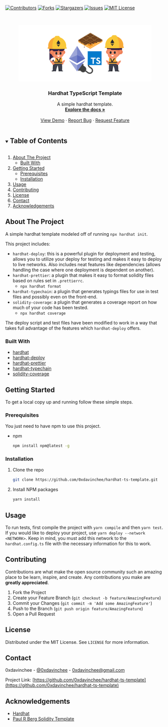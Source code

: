 <!-- PROJECT SHIELDS -->
<!--
*** I'm using markdown "reference style" links for readability.
*** Reference links are enclosed in brackets [ ] instead of parentheses ( ).
*** See the bottom of this document for the declaration of the reference variables
*** for contributors-url, forks-url, etc. This is an optional, concise syntax you may use.
*** https://www.markdownguide.org/basic-syntax/#reference-style-links
-->

[![Contributors][contributors-shield]][contributors-url]
[![Forks][forks-shield]][forks-url]
[![Stargazers][stars-shield]][stars-url]
[![Issues][issues-shield]][issues-url]
[![MIT License][license-shield]][license-url]

<!-- PROJECT LOGO -->
<br />
<p align="center">
  <a href="https://github.com/0xdavinchee/hardhat-ts-template">
    <img src="images/logo.png" alt="Logo" width="420.69">
  </a>

  <h3 align="center">Hardhat TypeScript Template</h3>

  <p align="center">
    A simple hardhat template.
    <br />
    <a href="https://github.com/0xdavinchee/hardhat-ts-template"><strong>Explore the docs »</strong></a>
    <br />
    <br />
    <a href="https://github.com/0xdavinchee/hardhat-ts-template">View Demo</a>
    ·
    <a href="https://github.com/0xdavinchee/hardhat-ts-template/issues">Report Bug</a>
    ·
    <a href="https://github.com/0xdavinchee/hardhat-ts-template/issues">Request Feature</a>
  </p>
</p>

<!-- TABLE OF CONTENTS -->
<details open="open">
  <summary><h2 style="display: inline-block">Table of Contents</h2></summary>
  <ol>
    <li>
      <a href="#about-the-project">About The Project</a>
      <ul>
        <li><a href="#built-with">Built With</a></li>
      </ul>
    </li>
    <li>
      <a href="#getting-started">Getting Started</a>
      <ul>
        <li><a href="#prerequisites">Prerequisites</a></li>
        <li><a href="#installation">Installation</a></li>
      </ul>
    </li>
    <li><a href="#usage">Usage</a></li>
    <li><a href="#contributing">Contributing</a></li>
    <li><a href="#license">License</a></li>
    <li><a href="#contact">Contact</a></li>
    <li><a href="#acknowledgements">Acknowledgements</a></li>
  </ol>
</details>

<!-- ABOUT THE PROJECT -->

## About The Project

<!-- [![Product Name Screen Shot][product-screenshot]](https://example.com) -->

A simple hardhat template modeled off of running `npx hardhat init`.

This project includes:

-   `hardhat-deploy`: this is a powerful plugin for deployment and testing, allows you to utilize your deploy for testing and makes it easy to deploy to live networks. Also includes neat features like dependencies (allows handling the case where one deployment is dependent on another).
-   `hardhat-prettier`: a plugin that makes it easy to format solidity files based on rules set in `.prettierrc`.
    -   `npx hardhat format`
-   `hardhat-typechain`: a plugin that generates typings files for use in test files and possibly even on the front-end.
-   `solidity-coverage`: a plugin that generates a coverage report on how much of your code has been tested.
    -   `npx hardhat coverage`

The deploy script and test files have been modified to work in a way that takes full advantage of the features which `hardhat-deploy` offers.

### Built With

-   [hardhat](https://hardhat.org)
-   [hardhat-deploy](https://hardhat.org/plugins/hardhat-deploy.html)
-   [hardhat-prettier](https://www.npmjs.com/package/hardhat-prettier)
-   [hardhat-typechain](https://hardhat.org/plugins/hardhat-typechain.html)
-   [solidity-coverage](https://hardhat.org/plugins/solidity-coverage.html)

<!-- GETTING STARTED -->

## Getting Started

To get a local copy up and running follow these simple steps.

### Prerequisites

You just need to have npm to use this project.

-   npm
    ```sh
    npm install npm@latest -g
    ```

### Installation

1. Clone the repo
    ```sh
    git clone https://github.com/0xdavinchee/hardhat-ts-template.git
    ```
2. Install NPM packages
    ```sh
    yarn install
    ```

<!-- USAGE EXAMPLES -->

## Usage

To run tests, first compile the project with `yarn compile` and then `yarn test`. If you would like to deploy your project, use `yarn deploy --network <NETWORK>`. Keep in mind, you must add this network to the `hardhat.config.ts` file with the necessary information for this to work.

<!-- CONTRIBUTING -->

## Contributing

Contributions are what make the open source community such an amazing place to be learn, inspire, and create. Any contributions you make are **greatly appreciated**.

1. Fork the Project
2. Create your Feature Branch (`git checkout -b feature/AmazingFeature`)
3. Commit your Changes (`git commit -m 'Add some AmazingFeature'`)
4. Push to the Branch (`git push origin feature/AmazingFeature`)
5. Open a Pull Request

<!-- LICENSE -->

## License

Distributed under the MIT License. See `LICENSE` for more information.

<!-- CONTACT -->

## Contact

0xdavinchee - [@0xdavinchee](https://twitter.com/0xdavinchee) - 0xdavinchee@gmail.com

Project Link: [https://github.com/0xdavinchee/hardhat-ts-template](https://github.com/0xdavinchee/hardhat-ts-template)

<!-- ACKNOWLEDGEMENTS -->

## Acknowledgements

-   [Hardhat](https://hardhat.org)
-   [Paul R Berg Solidity Template](https://github.com/paulrberg/solidity-template)

<!-- MARKDOWN LINKS & IMAGES -->
<!-- https://www.markdownguide.org/basic-syntax/#reference-style-links -->

[contributors-shield]: https://img.shields.io/github/contributors/0xdavinchee/hardhat-ts-template.svg?style=for-the-badge
[contributors-url]: https://github.com/0xdavinchee/hardhat-ts-template/graphs/contributors
[forks-shield]: https://img.shields.io/github/forks/0xdavinchee/hardhat-ts-template.svg?style=for-the-badge
[forks-url]: https://github.com/0xdavinchee/hardhat-ts-template/network/members
[stars-shield]: https://img.shields.io/github/stars/0xdavinchee/hardhat-ts-template.svg?style=for-the-badge
[stars-url]: https://github.com/0xdavinchee/hardhat-ts-template/stargazers
[issues-shield]: https://img.shields.io/github/issues/0xdavinchee/hardhat-ts-template.svg?style=for-the-badge
[issues-url]: https://github.com/0xdavinchee/hardhat-ts-template/issues
[license-shield]: https://img.shields.io/github/license/0xdavinchee/hardhat-ts-template.svg?style=for-the-badge
[license-url]: https://github.com/0xdavinchee/hardhat-ts-template/blob/master/LICENSE.txt
[linkedin-shield]: https://img.shields.io/badge/-LinkedIn-black.svg?style=for-the-badge&logo=linkedin&colorB=555
